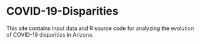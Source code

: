 # COVID-19-Disparities
This site contains input data and R source code for analyzing the evolution of COVID-19 disparities in Arizona.
